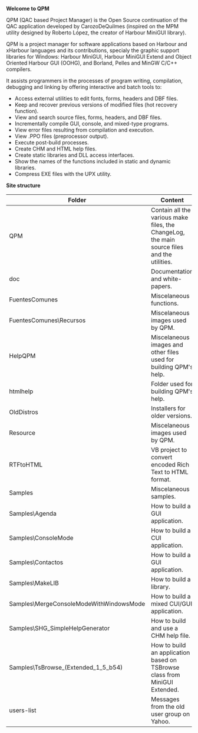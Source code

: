 
**Welcome to QPM**

QPM (QAC based Project Manager) is the Open Source continuation of the QAC
application developed by CarozoDeQuilmes (inspired on the MPM utility
designed by Roberto López, the creator of Harbour MiniGUI library).

QPM is a project manager for software applications
based on Harbour and xHarbour languages and its contributions, specialy the
graphic support libraries for Windows: Harbour MiniGUI, Harbour MiniGUI Extend
and Object Oriented Harbour GUI (OOHG), and Borland, Pelles and MinGW C/C++
compilers.

It assists programmers in the processes of program writing, compilation, debugging 
and linking by offering interactive and batch tools to:

+ Access external utilities to edit fonts, forms, headers and DBF files.
+ Keep and recover previous versions of modified files (hot recovery function).
+ View and search source files, forms, headers, and DBF files.
+ Incrementally compile GUI, console, and mixed-type programs.
+ View error files resulting from compilation and execution.
+ View .PPO files (preprocessor output).
+ Execute post-build processes.
+ Create CHM and HTML help files.
+ Create static libraries and DLL access interfaces.
+ Show the names of the functions included in static and dynamic libraries.
+ Compress EXE files with the UPX utility.

**Site structure**

Folder|Content
------|-------
QPM|Contain all the various make files, the ChangeLog, the main source files and the utilities.
doc|Documentation and white-papers.
FuentesComunes|Miscelaneous functions.
FuentesComunes\Recursos|Miscelaneous images used by QPM.
HelpQPM|Miscelaneous images and other files used for building QPM's help.
htmlhelp|Folder used for building QPM's help.
OldDistros|Installers for older versions.
Resource|Miscelaneous images used by QPM.
RTFtoHTML|VB project to convert encoded Rich Text to HTML format.
Samples|Miscelaneous samples.
Samples\Agenda|How to build a GUI application.
Samples\ConsoleMode|How to build a CUI application.
Samples\Contactos|How to build a GUI application.
Samples\MakeLIB|How to build a library.
Samples\MergeConsoleModeWithWindowsMode|How to build a mixed CUI/GUI application.
Samples\SHG_SimpleHelpGenerator|How to build and use a CHM help file.
Samples\TsBrowse_(Extended_1_5_b54)|How to build an application based on TSBrowse class from MiniGUI Extended.
users-list|Messages from the old user group on Yahoo.
